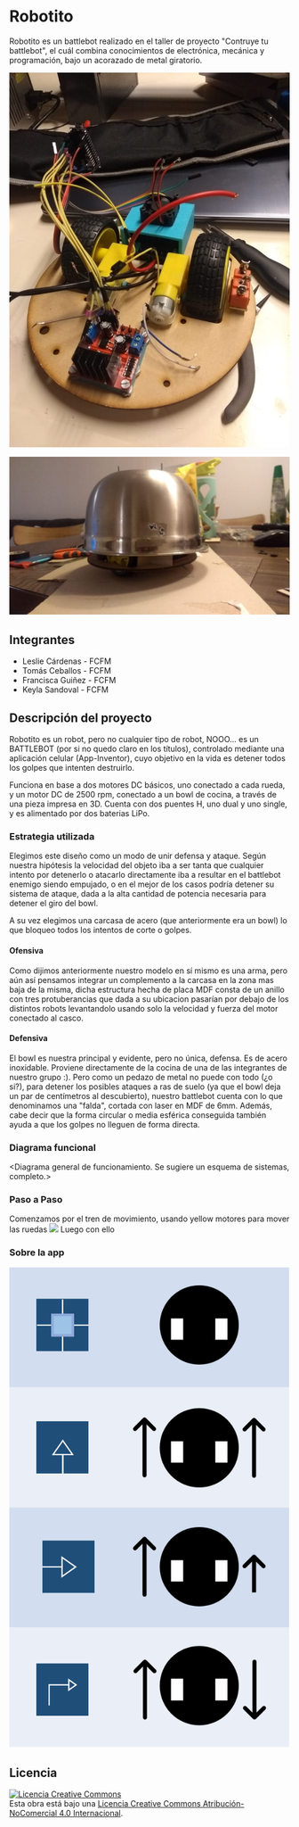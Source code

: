 ﻿
# Robotito
Robotito es un battlebot realizado en el taller de proyecto "Contruye tu battlebot", el cuál combina conocimientos de electrónica, mecánica y programación, bajo un acorazado de metal giratorio.

![ Piso inferior](/multimedia/robotito2.jpeg)

![Exterior](/multimedia/robotito1.jpeg)


## Integrantes
- Leslie Cárdenas - FCFM
- Tomás Ceballos - FCFM
- Francisca Guiñez - FCFM
- Keyla Sandoval - FCFM


## Descripción del proyecto

Robotito es un robot, pero no cualquier tipo de robot, NOOO... es un BATTLEBOT (por si no quedo claro en los títulos), controlado mediante una aplicación celular (App-Inventor), cuyo objetivo en la vida es detener todos los golpes que intenten destruirlo.

Funciona en base a dos motores DC básicos, uno conectado a cada rueda, y un motor DC de 2500 rpm, conectado a un bowl de cocina, a través de una pieza impresa en 3D. Cuenta con dos puentes H, uno dual y uno single, y es alimentado por dos baterias LiPo.

### Estrategia utilizada

Elegimos este diseño como un modo de unir defensa y ataque. Según nuestra hipótesis la velocidad del objeto iba a ser tanta que cualquier intento por detenerlo o atacarlo directamente iba a resultar en el battlebot enemigo siendo empujado, o en el mejor de los casos podría detener su sistema de ataque, dada a la alta cantidad de potencia necesaria para detener el giro del bowl.

A su vez elegimos una carcasa de acero (que anteriormente era un bowl) lo que bloqueo todos los intentos de corte o golpes.

#### Ofensiva
Como dijimos anteriormente nuestro modelo en sí mismo es una arma, pero aún así pensamos integrar un complemento a la carcasa en la zona mas baja de la misma, dicha estructura hecha de placa MDF consta de un anillo con tres protuberancias que dada a su ubicacion pasarían por debajo de los distintos robots levantandolo usando solo la velocidad y fuerza del motor conectado al casco.

#### Defensiva
El bowl es nuestra principal y evidente, pero no única, defensa. Es de acero inoxidable. Proviene directamente de la cocina de una de las integrantes de nuestro grupo :).
Pero como un pedazo de metal no puede con todo (¿o si?), para detener los posibles ataques a ras de suelo (ya que el bowl deja un par de centímetros al descubierto), nuestro battlebot cuenta con lo que denominamos una "falda", cortada con laser en MDF de 6mm.
Además, cabe decir que la forma circular o media esférica conseguida también ayuda a que los golpes no lleguen de forma directa.

### Diagrama funcional
<Diagrama general de funcionamiento. Se sugiere un esquema de sistemas, completo.>

###  Paso a Paso
Comenzamos por el tren de movimiento, usando yellow motores para mover las ruedas
![ ](/multimedia/rueda.jpeg)
Luego con ello 


### Sobre la app

![Tabla Explicativa](/multimedia/tabla_botones.png)

## Licencia
<a rel="license" href="http://creativecommons.org/licenses/by-nc/4.0/"><img alt="Licencia Creative Commons" style="border-width:0" src="https://i.creativecommons.org/l/by-nc/4.0/88x31.png" /></a><br />Esta obra está bajo una <a rel="license" href="http://creativecommons.org/licenses/by-nc/4.0/">Licencia Creative Commons Atribución-NoComercial 4.0 Internacional</a>.
